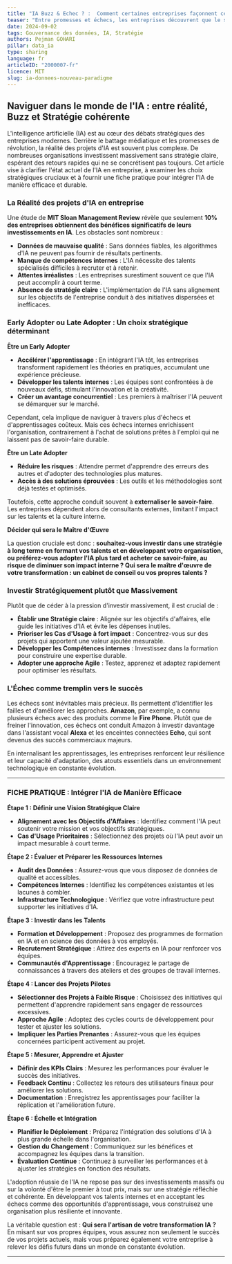 ```yaml
---
title: "IA Buzz & Echec ? :  Comment certaines entreprises façonnent ce Nouveau Paradigme avec succes"
teaser: "Entre promesses et échecs, les entreprises découvrent que le succès de l'IA repose moins sur la magie technologique que sur des stratégies claires, des apprentissages internes, et des talents bien formés. Découvrez comment tirer parti des erreurs pour bâtir une IA réussie."
date: 2024-09-02
tags: Gouvernance des données, IA, Stratégie
authors: Pejman GOHARI
pillar: data_ia
type: sharing
language: fr
articleID: "2000007-fr"
licence: MIT
slug: ia-donnees-nouveau-paradigme
---
```


## **Naviguer dans le monde de l'IA : entre réalité, Buzz et Stratégie cohérente**

L'intelligence artificielle (IA) est au cœur des débats stratégiques des entreprises modernes. Derrière le battage médiatique et les promesses de révolution, la réalité des projets d'IA est souvent plus complexe. De nombreuses organisations investissent massivement sans stratégie claire, espérant des retours rapides qui ne se concrétisent pas toujours. Cet article vise à clarifier l'état actuel de l'IA en entreprise, à examiner les choix stratégiques cruciaux et à fournir une fiche pratique pour intégrer l'IA de manière efficace et durable.

### **La Réalité des projets d'IA en entreprise**

Une étude de **MIT Sloan Management Review** révèle que seulement **10% des entreprises obtiennent des bénéfices significatifs de leurs investissements en IA**. Les obstacles sont nombreux :

- **Données de mauvaise qualité** : Sans données fiables, les algorithmes d'IA ne peuvent pas fournir de résultats pertinents.
- **Manque de compétences internes** : L'IA nécessite des talents spécialisés difficiles à recruter et à retenir.
- **Attentes irréalistes** : Les entreprises surestiment souvent ce que l'IA peut accomplir à court terme.
- **Absence de stratégie claire** : L'implémentation de l'IA sans alignement sur les objectifs de l'entreprise conduit à des initiatives dispersées et inefficaces.

### **Early Adopter ou Late Adopter : Un choix stratégique déterminant**

**Être un Early Adopter**

- **Accélérer l'apprentissage** : En intégrant l'IA tôt, les entreprises transforment rapidement les théories en pratiques, accumulant une expérience précieuse.
- **Développer les talents internes** : Les équipes sont confrontées à de nouveaux défis, stimulant l'innovation et la créativité.
- **Créer un avantage concurrentiel** : Les premiers à maîtriser l'IA peuvent se démarquer sur le marché.

Cependant, cela implique de naviguer à travers plus d'échecs et d'apprentissages coûteux. Mais ces échecs internes enrichissent l'organisation, contrairement à l'achat de solutions prêtes à l'emploi qui ne laissent pas de savoir-faire durable.

**Être un Late Adopter**

- **Réduire les risques** : Attendre permet d'apprendre des erreurs des autres et d'adopter des technologies plus matures.
- **Accès à des solutions éprouvées** : Les outils et les méthodologies sont déjà testés et optimisés.

Toutefois, cette approche conduit souvent à **externaliser le savoir-faire**. Les entreprises dépendent alors de consultants externes, limitant l'impact sur les talents et la culture interne.

**Décider qui sera le Maître d'Œuvre**

La question cruciale est donc : **souhaitez-vous investir dans une stratégie à long terme en formant vos talents et en développant votre organisation, ou préférez-vous adopter l'IA plus tard et acheter ce savoir-faire, au risque de diminuer son impact interne ? Qui sera le maître d'œuvre de votre transformation : un cabinet de conseil ou vos propres talents ?**

### **Investir Stratégiquement plutôt que Massivement**

Plutôt que de céder à la pression d'investir massivement, il est crucial de :

- **Établir une Stratégie claire** : Alignée sur les objectifs d'affaires, elle guide les initiatives d'IA et évite les dépenses inutiles.
- **Prioriser les Cas d'Usage à fort impact** : Concentrez-vous sur des projets qui apportent une valeur ajoutée mesurable.
- **Développer les Compétences internes** : Investissez dans la formation pour construire une expertise durable.
- **Adopter une approche Agile** : Testez, apprenez et adaptez rapidement pour optimiser les résultats.

### **L'Échec comme tremplin vers le succès**

Les échecs sont inévitables mais précieux. Ils permettent d'identifier les failles et d'améliorer les approches. **Amazon**, par exemple, a connu plusieurs échecs avec des produits comme le **Fire Phone**. Plutôt que de freiner l'innovation, ces échecs ont conduit Amazon à investir davantage dans l'assistant vocal **Alexa** et les enceintes connectées **Echo**, qui sont devenus des succès commerciaux majeurs.

En internalisant les apprentissages, les entreprises renforcent leur résilience et leur capacité d'adaptation, des atouts essentiels dans un environnement technologique en constante évolution.

---

### **FICHE PRATIQUE : Intégrer l'IA de Manière Efficace**

**Étape 1 : Définir une Vision Stratégique Claire**

- **Alignement avec les Objectifs d'Affaires** : Identifiez comment l'IA peut soutenir votre mission et vos objectifs stratégiques.
- **Cas d'Usage Prioritaires** : Sélectionnez des projets où l'IA peut avoir un impact mesurable à court terme.

**Étape 2 : Évaluer et Préparer les Ressources Internes**

- **Audit des Données** : Assurez-vous que vous disposez de données de qualité et accessibles.
- **Compétences Internes** : Identifiez les compétences existantes et les lacunes à combler.
- **Infrastructure Technologique** : Vérifiez que votre infrastructure peut supporter les initiatives d'IA.

**Étape 3 : Investir dans les Talents**

- **Formation et Développement** : Proposez des programmes de formation en IA et en science des données à vos employés.
- **Recrutement Stratégique** : Attirez des experts en IA pour renforcer vos équipes.
- **Communautés d'Apprentissage** : Encouragez le partage de connaissances à travers des ateliers et des groupes de travail internes.

**Étape 4 : Lancer des Projets Pilotes**

- **Sélectionner des Projets à Faible Risque** : Choisissez des initiatives qui permettent d'apprendre rapidement sans engager de ressources excessives.
- **Approche Agile** : Adoptez des cycles courts de développement pour tester et ajuster les solutions.
- **Impliquer les Parties Prenantes** : Assurez-vous que les équipes concernées participent activement au projet.

**Étape 5 : Mesurer, Apprendre et Ajuster**

- **Définir des KPIs Clairs** : Mesurez les performances pour évaluer le succès des initiatives.
- **Feedback Continu** : Collectez les retours des utilisateurs finaux pour améliorer les solutions.
- **Documentation** : Enregistrez les apprentissages pour faciliter la réplication et l'amélioration future.

**Étape 6 : Échelle et Intégration**

- **Planifier le Déploiement** : Préparez l'intégration des solutions d'IA à plus grande échelle dans l'organisation.
- **Gestion du Changement** : Communiquez sur les bénéfices et accompagnez les équipes dans la transition.
- **Évaluation Continue** : Continuez à surveiller les performances et à ajuster les stratégies en fonction des résultats.




L'adoption réussie de l'IA ne repose pas sur des investissements massifs ou sur la volonté d'être le premier à tout prix, mais sur une stratégie réfléchie et cohérente. En développant vos talents internes et en acceptant les échecs comme des opportunités d'apprentissage, vous construisez une organisation plus résiliente et innovante.

La véritable question est : **Qui sera l'artisan de votre transformation IA ?** En misant sur vos propres équipes, vous assurez non seulement le succès de vos projets actuels, mais vous préparez également votre entreprise à relever les défis futurs dans un monde en constante évolution.

---

